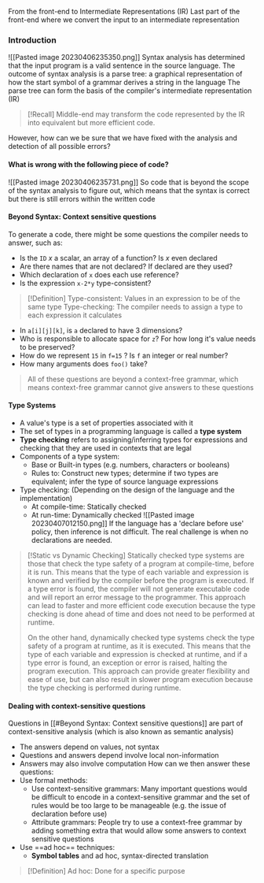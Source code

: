From the front-end to Intermediate Representations (IR)
Last part of the front-end where we convert the input to an intermediate representation
### Introduction
![[Pasted image 20230406235350.png]]
Syntax analysis has determined that the input program is a valid sentence in the source language.
The outcome of syntax analysis is a parse tree: a graphical representation of how the start symbol of a grammar derives a string in the language
The parse tree can form the basis of the compiler's intermediate representation (IR)
>[!Recall]
>Middle-end may transform the code represented by the IR into equivalent but more efficient code.

However, how can we be sure that we have fixed with the analysis and detection of all possible errors?
#### What is wrong with the following piece of code?
![[Pasted image 20230406235731.png]]
So code that is beyond the scope of the syntax analysis to figure out, which means that the syntax is correct but there is still errors within the written code

#### Beyond Syntax: Context sensitive questions
To generate a code, there might be some questions the compiler needs to answer, such as:
* Is the `ID` $x$ a scalar, an array of a function? Is $x$ even declared
* Are there names that are not declared? If declared are they used?
* Which declaration of `x` does each use reference?
* Is the expression `x-2*y` type-consistent?
>[!Definition]
>Type-consistent: Values in an expression to be of the same type
>Type-checking: The compiler needs to assign a type to each expression it calculates
* In `a[i][j][k]`, is `a` declared to have 3 dimensions?
* Who is responsible to allocate space for `z`? For how long it's value needs to be preserved?
* How do we represent `15` in `f=15` ? Is `f` an integer or real number?
* How many arguments does `foo()` take?
> All of these questions are beyond a context-free grammar, which means context-free grammar cannot give answers to these questions

#### Type Systems
* A value's type is a set of properties associated with it
* The set of types in a programming language is called a **type system**
* **Type checking** refers to assigning/inferring types for expressions and checking that they are used in contexts that are legal
* Components of a type system:
	* Base or Built-in types (e.g. numbers, characters or booleans)
	* Rules to: Construct new types; determine if two types are equivalent; infer the type of source language expressions
* Type checking: (Depending on the design of the language and the implementation)
	* At compile-time: Statically checked
	* At run-time: Dynamically checked
	![[Pasted image 20230407012150.png]]
If the language has a 'declare before use' policy, then inference is not difficult. The real challenge is when no declarations are needed.

>[!Static vs Dynamic Checking]
>Statically checked type systems are those that check the type safety of a program at compile-time, before it is run. This means that the type of each variable and expression is known and verified by the compiler before the program is executed. If a type error is found, the compiler will not generate executable code and will report an error message to the programmer. This approach can lead to faster and more efficient code execution because the type checking is done ahead of time and does not need to be performed at runtime.
>
>On the other hand, dynamically checked type systems check the type safety of a program at runtime, as it is executed. This means that the type of each variable and expression is checked at runtime, and if a type error is found, an exception or error is raised, halting the program execution. This approach can provide greater flexibility and ease of use, but can also result in slower program execution because the type checking is performed during runtime.

#### Dealing with context-sensitive questions
Questions in [[#Beyond Syntax: Context sensitive questions]] are part of context-sensitive analysis (which is also known as semantic analysis)
* The answers depend on values, not syntax
* Questions and answers depend involve local non-information
* Answers may also involve computation
How can we then answer these questions:
* Use formal methods:
	* Use context-sensitive grammars: Many important questions would be difficult to encode in a context-sensitive grammar and the set of rules would be too large to be manageable (e.g. the issue of declaration before use)
	* Attribute grammars: People try to use a context-free grammar by adding something extra that would allow some answers to context sensitive questions
* Use ==ad hoc== techniques: 
	* **Symbol tables** and ad hoc, syntax-directed translation

>[!Definition]
>Ad hoc: Done for a specific purpose




